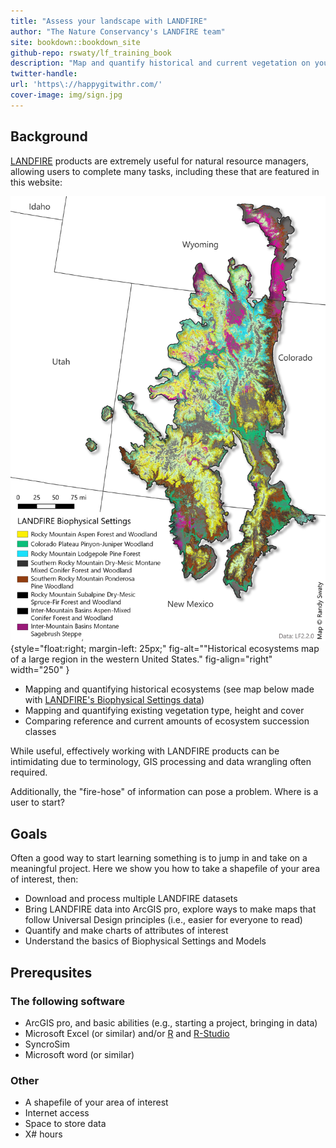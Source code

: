 ```yaml
--- 
title: "Assess your landscape with LANDFIRE"
author: "The Nature Conservancy's LANDFIRE team"
site: bookdown::bookdown_site
github-repo: rswaty/lf_training_book
description: "Map and quantify historical and current vegetation on your landscape with LANDFIRE data."
twitter-handle: 
url: 'https\://happygitwithr.com/'
cover-image: img/sign.jpg
---
```


## Background

[LANDFIRE](https://landfire.gov/index.php) products are extremely useful for natural resource managers, allowing users to complete many tasks, including these that are featured in this website:

![Historical ecosystems map.](img/bps.jpg){style="float:right; margin-left: 25px;" fig-alt="\"Historical ecosystems map of a large region in the western United States." fig-align="right" width="250" }

* Mapping and quantifying historical ecosystems (see map below made with [LANDFIRE's Biophysical Settings data](https://landfire.gov/bps.php))
* Mapping and quantifying existing vegetation type, height and cover
* Comparing reference and current amounts of ecosystem succession classes


While useful, effectively working with LANDFIRE products can be intimidating due to terminology, GIS processing and data wrangling often required.

Additionally, the "fire-hose" of information can pose a problem. Where is a user to start?

## Goals

Often a good way to start learning something is to jump in and take on a meaningful project. Here we show you how to take a shapefile of your area of interest, then:

* Download and process multiple LANDFIRE datasets
* Bring LANDFIRE data into ArcGIS pro, explore ways to make maps that follow Universal Design principles (i.e., easier for everyone to read)
* Quantify and make charts of attributes of interest
* Understand the basics of Biophysical Settings and Models

## Prerequsites

### The following software
* ArcGIS pro, and basic abilities (e.g., starting a project, bringing in data)
* Microsoft Excel (or similar) and/or [R](https://cran.rstudio.com/) and [R-Studio](https://posit.co/download/rstudio-desktop/)
* SyncroSim
* Microsoft word (or similar)

### Other
* A shapefile of your area of interest
* Internet access
* Space to store data
* X# hours




